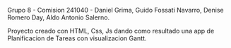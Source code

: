 Grupo 8 - Comision 241040 - Daniel Grima, Guido Fossati Navarro, Denise Romero Day, Aldo Antonio Salerno. 

Proyecto creado con HTML, Css, Js dando como resultado una app de Planificacion de Tareas con visualizacion Gantt.





